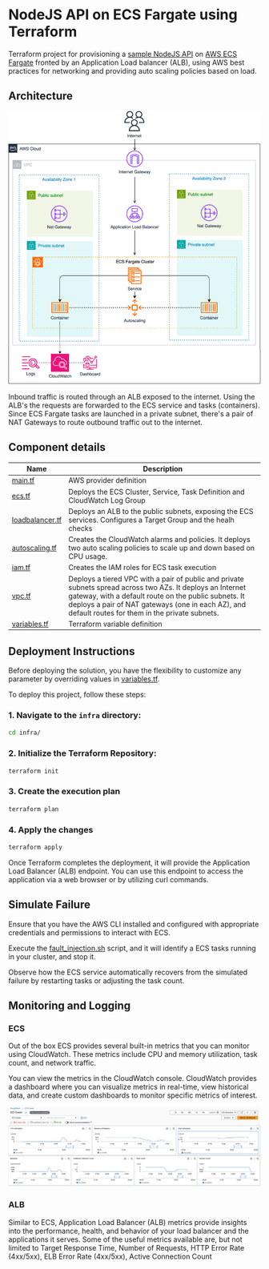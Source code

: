 # NodeJS API on ECS Fargate using Terraform

Terraform project for provisioning a [sample NodeJS API](https://github.com/yavisht/GenratrAPI) on [AWS ECS Fargate](https://aws.amazon.com/fargate/) fronted by an Application Load balancer (ALB), using AWS best practices for networking and providing auto scaling policies based on load.

## Architecture

![Diagram](./docs/diagram.png)

Inbound traffic is routed through an ALB exposed to the internet.
Using the ALB's the requests are forwarded to the ECS service and tasks (containers).
Since ECS Fargate tasks are launched in a private subnet, there's a pair of NAT Gateways to route outbound traffic out to the internet.

## Component details

| Name | Description |
|------|-------------|
| [main.tf](./infra/main.tf) | AWS provider definition |
| [ecs.tf](./infra/ecs.tf) | Deploys the ECS Cluster, Service, Task Definition and CloudWatch Log Group  |
| [loadbalancer.tf](./infra/loadbalancer.tf) | Deploys an ALB to the public subnets, exposing the ECS services. Configures a Target Group and the healh checks|
| [autoscaling.tf](./infra/autoscaling.tf) | Creates the CloudWatch alarms and policies. It deploys two auto scaling policies to scale up and down based on CPU usage. |
| [iam.tf](./infra/iam.tf) | Creates the IAM roles for ECS task execution |
| [vpc.tf](./infra/vpc.tf) | Deploys a tiered VPC with a pair of public and private subnets spread across two AZs. It deploys an Internet gateway, with a default route on the public subnets. It deploys a pair of NAT gateways (one in each AZ), and default routes for them in the private subnets. |
| [variables.tf](./infra/variables.tf) | Terraform variable definition |

## Deployment Instructions
Before deploying the solution, you have the flexibility to customize any parameter by overriding values in [variables.tf](./infra/variables.tf).

To deploy this project, follow these steps:

### 1. Navigate to the `infra` directory:
```bash
cd infra/
```
### 2. Initialize the Terraform Repository:
```bash
terraform init
```
### 3. Create the execution plan
```bash
terraform plan
```
### 4. Apply the changes
```bash
terraform apply
```

Once Terraform completes the deployment, it will provide the Application Load Balancer (ALB) endpoint.
You can use this endpoint to access the application via a web browser or by utilizing curl commands.

## Simulate Failure
Ensure that you have the AWS CLI installed and configured with appropriate credentials and permissions to interact with ECS.

Execute the [fault_injection.sh](./scripts/fault_injection.sh) script, and it will identify a ECS tasks running in your cluster, and stop it.

Observe how the ECS service automatically recovers from the simulated failure by restarting tasks or adjusting the task count.

## Monitoring and Logging
### ECS
Out of the box ECS provides several built-in metrics that you can monitor using CloudWatch. These metrics include CPU and memory utilization, task count, and network traffic.

You can view the metrics in the CloudWatch console. CloudWatch provides a dashboard where you can visualize metrics in real-time, view historical data, and create custom dashboards to monitor specific metrics of interest.

![cloudwatch-ecs.png](./docs/cloudwatch-ecs.png)

### ALB

Similar to ECS, Application Load Balancer (ALB) metrics provide insights into the performance, health, and behavior of your load balancer and the applications it serves. Some of the useful metrics available are, but not limited to Target Response Time, Number of Requests, HTTP Error Rate (4xx/5xx), ELB Error Rate (4xx/5xx), Active Connection Count